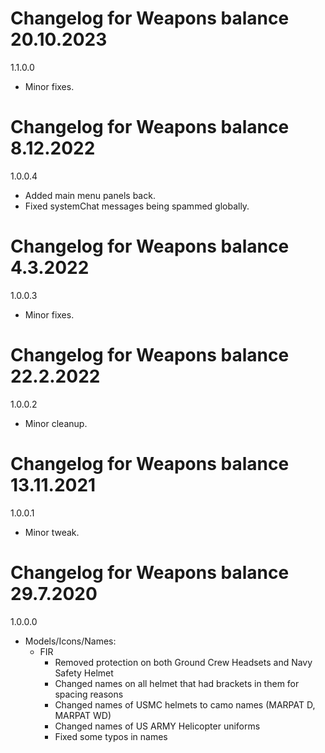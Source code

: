 # Changelog for Weapons balance 20.10.2023

1.1.0.0
- Minor fixes.

# Changelog for Weapons balance 8.12.2022

1.0.0.4
- Added main menu panels back.
- Fixed systemChat messages being spammed globally.

# Changelog for Weapons balance 4.3.2022

1.0.0.3
- Minor fixes.

# Changelog for Weapons balance 22.2.2022

1.0.0.2
- Minor cleanup.

# Changelog for Weapons balance 13.11.2021

1.0.0.1
- Minor tweak.

# Changelog for Weapons balance 29.7.2020

1.0.0.0
- Models/Icons/Names:
    - FIR
        - Removed protection on both Ground Crew Headsets and Navy Safety Helmet
        - Changed names on all helmet that had brackets in them for spacing reasons
        - Changed names of USMC helmets to camo names (MARPAT D, MARPAT WD)
        - Changed names of US ARMY Helicopter uniforms
        - Fixed some typos in names
